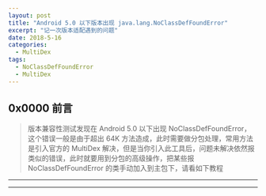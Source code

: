 ```yaml
---
layout: post
title: "Android 5.0 以下版本出现 java.lang.NoClassDefFoundError"
excerpt: "记一次版本适配遇到的问题"
date: 2018-5-16
categories:
  - MultiDex
tags:
  - NoClassDefFoundError
  - MultiDex
---
```


## 0x0000 前言
> 版本兼容性测试发现在 Android 5.0 以下出现 NoClassDefFoundError，这个错误一般是由于超出 64K 方法造成，此时需要做分包处理，常用方法是引入官方的 MultiDex 解决，但是当你引入此工具后，问题未解决依然报类似的错误，此时就要用到分包的高级操作，把某些报 NoClassDefFoundError 的类手动加入到主包下，请看如下教程



-------------------





-------------------
